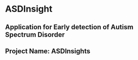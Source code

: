 # ASDInsight

## Application for  Early detection of Autism Spectrum Disorder

## Project Name: ASDInsights
